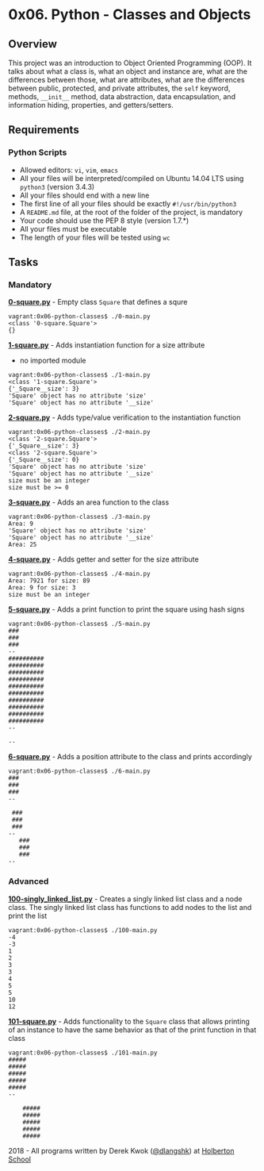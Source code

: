 # 0x06. Python - Classes and Objects

## Overview
This project was an introduction to Object Oriented Programming (OOP). It talks about what a class is, what an object and instance are, what are the differences between those, what are attributes, what are the differences between public, protected, and private attributes, the `self` keyword, methods, `__init__` method, data abstraction, data encapsulation, and information hiding, properties, and getters/setters.

## Requirements
### Python Scripts
* Allowed editors: `vi`, `vim`, `emacs`
* All your files will be interpreted/compiled on Ubuntu 14.04 LTS using `python3` (version 3.4.3)
* All your files should end with a new line
* The first line of all your files should be exactly `#!/usr/bin/python3`
* A `README.md` file, at the root of the folder of the project, is mandatory
* Your code should use the PEP 8 style (version 1.7.*)
* All your files must be executable
* The length of your files will be tested using `wc`

## Tasks
### Mandatory
**[0-square.py](0-square.py)** - Empty class `Square` that defines a squre
```
vagrant:0x06-python-classes$ ./0-main.py
<class '0-square.Square'>
{}
```

**[1-square.py](1-square.py)** - Adds instantiation function for a size attribute
* no imported module
```
vagrant:0x06-python-classes$ ./1-main.py
<class '1-square.Square'>
{'_Square__size': 3}
'Square' object has no attribute 'size'
'Square' object has no attribute '__size'
```

**[2-square.py](2-square.py)** - Adds type/value verification to the instantiation function
```
vagrant:0x06-python-classes$ ./2-main.py
<class '2-square.Square'>
{'_Square__size': 3}
<class '2-square.Square'>
{'_Square__size': 0}
'Square' object has no attribute 'size'
'Square' object has no attribute '__size'
size must be an integer
size must be >= 0
```

**[3-square.py](3-square.py)** - Adds an area function to the class
```
vagrant:0x06-python-classes$ ./3-main.py
Area: 9
'Square' object has no attribute 'size'
'Square' object has no attribute '__size'
Area: 25
```

**[4-square.py](4-square.py)** - Adds getter and setter for the size attribute
```
vagrant:0x06-python-classes$ ./4-main.py
Area: 7921 for size: 89
Area: 9 for size: 3
size must be an integer
```

**[5-square.py](5-square.py)** - Adds a print function to print the square using hash signs
```
vagrant:0x06-python-classes$ ./5-main.py
###
###
###
--
##########
##########
##########
##########
##########
##########
##########
##########
##########
##########
--

--
```

**[6-square.py](6-square.py)** - Adds a position attribute to the class and prints accordingly
```
vagrant:0x06-python-classes$ ./6-main.py
###
###
###
--

 ###
 ###
 ###
--
   ###
   ###
   ###
--
```

### Advanced
**[100-singly_linked_list.py](100-singly_linked_list.py)** - Creates a singly linked list class and a node class. The singly linked list class has functions to add nodes to the list and print the list
```
vagrant:0x06-python-classes$ ./100-main.py
-4
-3
1
2
3
3
4
5
5
10
12
```

**[101-square.py](101-square.py)** - Adds functionality to the `Square` class that allows printing of an instance to have the same behavior as that of the print function in that class
```
vagrant:0x06-python-classes$ ./101-main.py
#####
#####
#####
#####
#####
--

    #####
    #####
    #####
    #####
    #####
```

2018 - All programs written by Derek Kwok ([@dlangshk](https://twitter.com/dlangshk)) at [Holberton School](https://www.holbertonschool.com/)